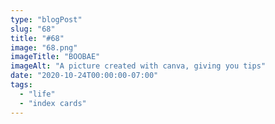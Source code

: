 ```yaml
---
type: "blogPost"
slug: "68"
title: "#68"
image: "68.png"
imageTitle: "BOOBAE"
imageAlt: "A picture created with canva, giving you tips"
date: "2020-10-24T00:00:00-07:00"
tags:
  - "life"
  - "index cards"
---
```


